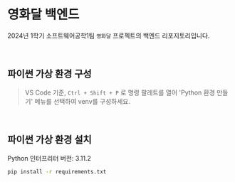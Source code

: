 # 영화달 백엔드
2024년 1학기 소프트웨어공학1팀 `영화달` 프로젝트의 백엔드 리포지토리입니다.

<br/>

## 파이썬 가상 환경 구성

> VS Code 기준, `Ctrl + Shift + P` 로 명령 팔레트를 열어 'Python 환경 만들기' 메뉴를 선택하여 venv를 구성하세요.


<br/>

## 파이썬 가상 환경 설치

Python 인터프리터 버전: 3.11.2


```bash
pip install -r requirements.txt
```

<br/>
